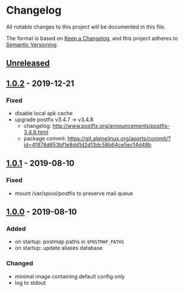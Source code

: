 # Changelog
All notable changes to this project will be documented in this file.

The format is based on [Keep a Changelog](https://keepachangelog.com/en/1.0.0/),
and this project adheres to [Semantic Versioning](https://semver.org/spec/v2.0.0.html).

## [Unreleased]

## [1.0.2] - 2019-12-21
### Fixed
- disable local apk cache
- upgrade postfix v3.4.7 -> v3.4.8
  - changelog: http://www.postfix.org/announcements/postfix-3.4.8.html
  - package commit: https://git.alpinelinux.org/aports/commit/?id=4f878d653bf1e8dd1d2d13dc58b64ce5ec14d48b

## [1.0.1] - 2019-08-10
### Fixed
- mount /var/spool/postfix to preserve mail queue

## [1.0.0] - 2019-08-10
### Added
- on startup: postmap paths in `$POSTMAP_PATHS`
- on startup: update aliases database

### Changed
- minimal image containing default config only
- log to stdout

[Unreleased]: https://github.com/fphammerle/docker-postfix/compare/1.0.2...HEAD
[1.0.2]: https://github.com/fphammerle/docker-postfix/compare/1.0.1...1.0.2
[1.0.1]: https://github.com/fphammerle/docker-postfix/compare/1.0.0...1.0.1
[1.0.0]: https://github.com/fphammerle/docker-postfix/releases/tag/1.0.0
